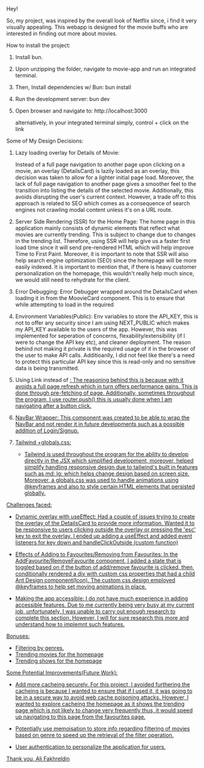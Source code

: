 
Hey!

So, my project, was inspired by the overall look of Netflix since, i find it very visually appealing. This webapp is designed for the movie buffs who are interested in finding out more about movies. 

How to install the project:

1) Install bun.

2) Upon unzipping the folder, navigate to movie-app and run an integrated terminal.

3) Then, Install dependencies w/ Bun: 
    bun install

4) Run the development server:
    bun dev

5) Open browser and navigate to:
    http://localhost:3000
    
    alternatively, in your integrated terminal simply, control + click on the link


Some of My Design Decisions: 

 1) Lazy loading overlay for Details of Movie:
    
    Instead of a full page navigation to another page upon clicking on a movie, an overlay (DetailsCard) is lazily loaded as an overlay, this decision was taken to allow for a lighter  initial page load. Moreover, the lack of full page navigation to another page gives a smoother feel to the transition into listing the details of the selected movie. Additionally, this avoids disrupting the user's current context. However, a trade off to this approach is related to SEO which comes as a consequence of search engines not crawling modal content unless it's on a URL route.  

2) Server Side Rendering (SSR) for the Home Page:
    The home page in this application mainly consists of dynamic elements that reflect what movies are currently trending. This is subject to change due to changes in the trending list. Therefore, using SSR will help give us a faster first load time since it will send pre-rendered HTML which will help improve Time to First Paint. Moreover, it is important to note that SSR will also help search engine optimization (SEO) since the homepage will be more easily indexed. It is important to mention that, if there is heavy customer personalization on the homepage, this wouldn't really help much since, we would still need to rehydrate for the client. 
    

3) Error Debugging:
    Error Debugger wrapped around the DetailsCard when loading it in from the MoovieCard component. This is to ensure that while attempting to load in the required 

4) Environment Variables(Public):
    Env variables to store the API_KEY, this is not to offer any security since I am using NEXT_PUBLIC which makes my API_KEY available to the users of the app. However, this was implemented for seperation of concerns, flexability/extensibility (if I were to change the API key etc), and cleaner deployment. The reason behind not making it private is the required usage of it in the browser of the user to make API calls. Additioanlly, I did not feel like there's a need to protect this particular API key since this is read-only and no sensitive data is being transmitted. 

5) Using Link instead of <a href>:
    The reasoning behind this is because with <Link> it avoids a full page refresh which in turn offers performance gains. This is done through pre-fetching of page. Additionally, sometimes throughout the program, I use router.push() this is usually done when I am navigating after a button click. 

6) NavBar Wrapper:
    This component was created to be able to wrap the NavBar and not render it in future developments such as a possible addition of Login/Signup. 

7) Tailwind +globals.css:
    - Tailwind is used throughout the program for the ability to develop directly in the JSX which simplified development, moreover, helped simplify handling responsive design due to tailwind's built in features such as md: lg: which helps change design based on screen size. Moreover, a globals.css was used to handle animations using @keyframes and also to style certain HTML elements that persisted globally. 

Challenges faced:

- Dynamic overlay with useEffect:
    Had a couple of issues trying to create the overlay of the DetailsCard to provide more information. Wanted it to be responsive to users clicking outside the overlay or pressing the 'esc' key to exit the overlay. I ended up adding a useEffect  and added event listeners for key down and handleClickOutside (custom function)

- Effects of Adding to Favourites/Removing from Favourites:
    In the AddFavourite/RemoveFavourite component, I added a state that is toggled based on if the button of add/remove favourite is clicked, then, conditionally rendered a div with custom css properties that had a child Ant Design component(Icon). The custom css design employed @keyframes to help set moving animations in place. 

- Making the app accessible:
    I do not have much experience in adding accessible features. Due to me currently being very busy at my current job, unfortunately, I was unable to carry out enough research to complete this section. However, I will for sure research this more and understand how to implemnt such features. 
    


Bonuses:
 - Filtering by genres. 
 - Trending movies for the homepage
 - Trending shows for the homepage
 
Some Potential Improvements(Future Work):
 
- Add more  cacheing securely. For this project, I avoided furthering the  cacheing is because I wanted to ensure that if I used it, it was going to be in a secure way to avoid web cache poisoning attacks. However, I wanted to explore cacheing the homepage as it shows the trending page which is not likely to change very frequently thus, it would speed up navigating to this page from the favourites page. 

-  Potentially use memoisation to store info regarding filtering of movies based on genre to speed up the retrieval of the filter operation. 

- User authentication to personalize the application for users.

Thank you, 
    Ali Fakhreldin
